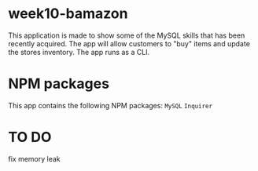 # week10-bamazon
This application is made to show some of the MySQL skills that has been recently acquired. The app will allow customers to "buy" items and update the stores inventory. The app runs as a CLI.

# NPM packages 
This app contains the following NPM packages:
`MySQL`
`Inquirer`

# TO DO
fix memory leak